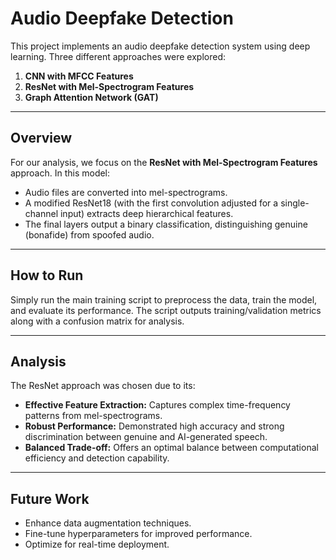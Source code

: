 # Audio Deepfake Detection

This project implements an audio deepfake detection system using deep learning. Three different approaches were explored:

1. **CNN with MFCC Features**
2. **ResNet with Mel-Spectrogram Features**
3. **Graph Attention Network (GAT)**

---

## Overview

For our analysis, we focus on the **ResNet with Mel-Spectrogram Features** approach. In this model:
- Audio files are converted into mel-spectrograms.
- A modified ResNet18 (with the first convolution adjusted for a single-channel input) extracts deep hierarchical features.
- The final layers output a binary classification, distinguishing genuine (bonafide) from spoofed audio.

---

## How to Run

Simply run the main training script to preprocess the data, train the model, and evaluate its performance. The script outputs training/validation metrics along with a confusion matrix for analysis.

---

## Analysis

The ResNet approach was chosen due to its:
- **Effective Feature Extraction:** Captures complex time-frequency patterns from mel-spectrograms.
- **Robust Performance:** Demonstrated high accuracy and strong discrimination between genuine and AI-generated speech.
- **Balanced Trade-off:** Offers an optimal balance between computational efficiency and detection capability.

---

## Future Work

- Enhance data augmentation techniques.
- Fine-tune hyperparameters for improved performance.
- Optimize for real-time deployment.
